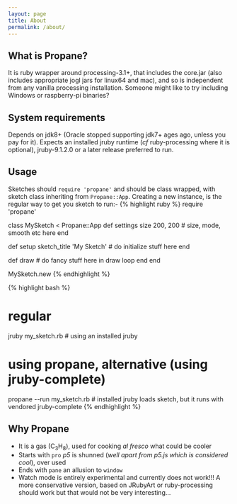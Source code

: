 ```yaml
---
layout: page
title: About
permalink: /about/
---
```


## What is Propane? ##

It is ruby wrapper around processing-3.1+, that includes the core.jar (also includes appropriate jogl jars for linux64 and mac), and so is independent from any vanilla processing installation.  Someone might like to try including Windows or raspberry-pi binaries?

## System requirements ##

Depends on jdk8+ (Oracle stopped supporting jdk7+ ages ago, unless you pay for it). Expects an installed jruby runtime (_cf_ ruby-processing where it is optional), jruby-9.1.2.0 or a later release preferred to run.

## Usage ##

Sketches should `require 'propane'` and should be class wrapped, with sketch class inheriting from `Propane::App`. Creating a new instance, is the regular way to get you sketch to run:-
{% highlight ruby %}
require 'propane'

class MySketch < Propane::App
   def settings
     size 200, 200 # size, mode, smooth etc here
   end
   
   def setup
     sketch_title 'My Sketch'
     # do initialize stuff here
   end
   

   def draw
     # do fancy stuff here in draw loop
   end
end

MySketch.new
{% endhighlight %}

{% highlight bash %}
# regular 
jruby my_sketch.rb # using an installed jruby
# using propane, alternative (using jruby-complete)
propane --run my_sketch.rb # installed jruby loads sketch, but it runs with vendored jruby-complete 
{% endhighlight %}
## Why Propane ##

- It is a gas (C<sub>3</sub>H<sub>8</sub>), used for cooking _al fresco_ what could be cooler
- Starts with `pro` _p5_ is shunned (_well apart from p5.js which is considered cool_), over used
- Ends with `pane` an allusion to `window`
- Watch mode is entirely experimental and currently does not work!!! A more conservative version, based on JRubyArt or ruby-processing should work but that would not be very interesting...